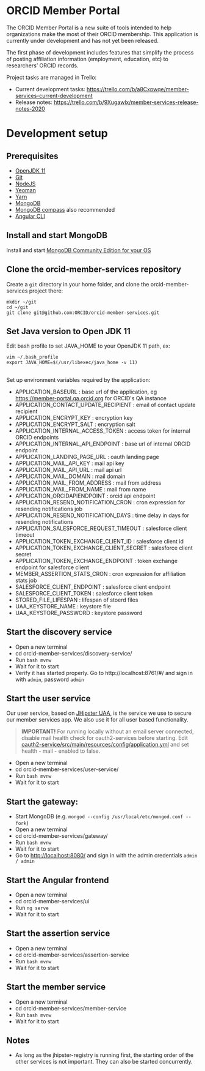 # ORCID Member Portal

The ORCID Member Portal is a new suite of tools intended to help organizations make the most of their ORCID membership. This application is currently under development and has not yet been released.

The first phase of development includes features that simplify the process of posting affiliation information (employment, education, etc) to researchers’ ORCID records.

Project tasks are managed in Trello:
- Current development tasks: https://trello.com/b/a8Cxpwqe/member-services-current-development
- Release notes: https://trello.com/b/9Xugawlx/member-services-release-notes-2020

# Development setup

## Prerequisites

- [OpenJDK 11](https://openjdk.java.net/install/)
- [Git](https://git-scm.com/downloads)
- [NodeJS](https://nodejs.org/en/download)
- [Yeoman](https://yeoman.io/learning/)
- [Yarn](https://yarnpkg.com/lang/en/docs/install/#mac-stable)
- [MongoDB](https://docs.mongodb.com/manual/installation/)
- [MongoDB compass](https://www.mongodb.com/products/compass) also recommended
- [Angular CLI](https://v16.angular.io/cli)

## Install and start MongoDB

Install and start [MongoDB Community Edition for your OS](https://docs.mongodb.com/manual/administration/install-community/)

## Clone the orcid-member-services repository

Create a `git` directory in your home folder, and clone the orcid-member-services project there:

    mkdir ~/git
    cd ~/git
    git clone git@github.com:ORCID/orcid-member-services.git

## Set Java version to Open JDK 11

Edit bash profile to set JAVA_HOME to your OpenJDK 11 path, ex:

    vim ~/.bash_profile
    export JAVA_HOME=$(/usr/libexec/java_home -v 11)

##

Set up environment variables required by the application:

- APPLICATION_BASEURL : base url of the application, eg https://member-portal.qa.orcid.org for ORCID's QA instance
- APPLICATION_CONTACT_UPDATE_RECIPIENT : email of contact update recipient
- APPLICATION_ENCRYPT_KEY : encryption key
- APPLICATION_ENCRYPT_SALT : encryption salt
- APPLICATION_INTERNAL_ACCESS_TOKEN : access token for internal ORCID endpoints
- APPLICATION_INTERNAL_API_ENDPOINT : base url of internal ORCID endpoint
- APPLICATION_LANDING_PAGE_URL : oauth landing page
- APPLICATION_MAIL_API_KEY : mail api key
- APPLICATION_MAIL_API_URL : mail api url 
- APPLICATION_MAIL_DOMAIN : mail domain
- APPLICATION_MAIL_FROM_ADDRESS : mail from address
- APPLICATION_MAIL_FROM_NAME : mail from name
- APPLICATION_ORCIDAPIENDPOINT : orcid api endpoint
- APPLICATION_RESEND_NOTIFICATION_CRON : cron expression for resending notifications job
- APPLICATION_RESEND_NOTIFICATION_DAYS : time delay in days for resending notifications
- APPLICATION_SALESFORCE_REQUEST_TIMEOUT : salesforce client timeout
- APPLICATION_TOKEN_EXCHANGE_CLIENT_ID : salesforce client id
- APPLICATION_TOKEN_EXCHANGE_CLIENT_SECRET : salesforce client secret
- APPLICATION_TOKEN_EXCHANGE_ENDPOINT : token exchange endpoint for salesforce client
- MEMBER_ASSERTION_STATS_CRON : cron expression for affiliation stats job
- SALESFORCE_CLIENT_ENDPOINT : salesforce client endpoint 
- SALESFORCE_CLIENT_TOKEN : salesforce client token
- STORED_FILE_LIFESPAN : lifespan of stoerd files 
- UAA_KEYSTORE_NAME : keystore file
- UAA_KEYSTORE_PASSWORD : keystore password

## Start the discovery service

- Open a new terminal
- cd orcid-member-services/discovery-service/
- Run `bash mvnw`
- Wait for it to start
- Verify it has started properly. Go to http://localhost:8761/#/ and sign in with `admin`, password `admin`


## Start the user service

Our user service, based on [JHipster UAA](https://www.jhipster.tech/using-uaa/), is the service we use to secure our member services app. We also use it for all user based functionality.

> **IMPORTANT!** For running locally without an email server connected, disable mail health check for oauth2-services before starting. Edit [oauth2-service/src/main/resources/config/application.yml](https://github.com/ORCID/orcid-member-services/blob/master/oauth2-service/src/main/resources/config/application.yml#L60) and set health - mail - enabled to false.

- Open a new terminal
- cd orcid-member-services/user-service/
- Run `bash mvnw`
- Wait for it to start

## Start the gateway:

- Start MongoDB (e.g. `mongod --config /usr/local/etc/mongod.conf --fork`)
- Open a new terminal
- cd orcid-member-services/gateway/
- Run `bash mvnw`
- Wait for it to start
- Go to [http://localhost:8080/](http://localhost:8080/) and sign in with the admin credentials `admin / admin`

## Start the Angular frontend
- Open a new terminal 
- cd orcid-member-services/ui
- Run `ng serve`
- Wait for it to start

## Start the assertion service

- Open a new terminal
- cd orcid-member-services/assertion-service
- Run `bash mvnw`
- Wait for it to start

## Start the member service

- Open a new terminal
- cd orcid-member-services/member-service
- Run `bash mvnw`
- Wait for it to start

## Notes

- As long as the jhipster-registry is running first, the starting order of the other services is not important. They can also be started concurrently.
